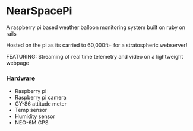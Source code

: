 # NearSpacePi

A raspberry pi based weather balloon monitoring system built on ruby on rails

Hosted on the pi as its carried to 60,000ft+ for a stratospheric webserver!

FEATURING: Streaming of real time telemetry and video on a lightweight webpage

### Hardware

* Raspberry pi
* Raspberry pi camera
* GY-86 attitude meter
* Temp sensor
* Humidity sensor
* NEO-6M GPS
